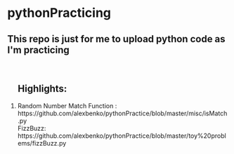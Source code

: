 # pythonPracticing
<h2>This repo is just for me to upload python code as I'm practicing </h2>
<br/>

<ol> 
  <h2>Highlights:</h2>
  <li> Random Number Match Function : https://github.com/alexbenko/pythonPractice/blob/master/misc/isMatch.py</li>
  <l1>FizzBuzz: https://github.com/alexbenko/pythonPractice/blob/master/toy%20problems/fizzBuzz.py</li>
</ol>
